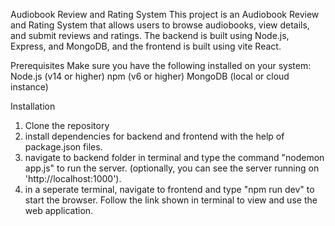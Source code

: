 Audiobook Review and Rating System
This project is an Audiobook Review and Rating System that allows users to browse audiobooks, view details, and submit reviews and ratings. The backend is built using Node.js, Express, and MongoDB, and the frontend is built using vite React.

Prerequisites
Make sure you have the following installed on your system:
Node.js (v14 or higher)
npm (v6 or higher)
MongoDB (local or cloud instance)

Installation
1. Clone the repository
2. install dependencies for backend and frontend with the help of package.json files.
3. navigate to backend folder in terminal and type the command "nodemon app.js" to run the server. (optionally, you can see the server running on 'http://localhost:1000').
4. in a seperate terminal, navigate to frontend and type "npm run dev" to start the browser. Follow the link shown in terminal to view and use the web application.
